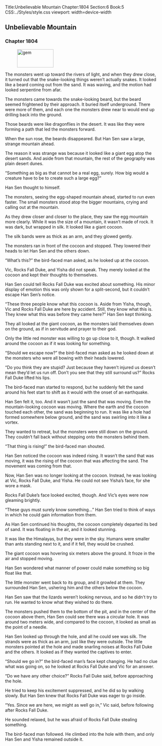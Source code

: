 Title:Unbelievable Mountain 
Chapter:1804 
Section:6 
Book:5 
CSS:../Styles/style.css 
viewport: width=device-width
  
## Unbelievable Mountain
### Chapter 1804
  
<figure>
	<img src="../Images/gem.gif" alt="gem" id="gem" width="120" height="60" />
</figure>
  

  
The monsters went up toward the rivers of light, and when they drew close, it turned out that the snake-looking things weren’t actually snakes. It looked like a beard coming out from the sand. It was waving, and the motion had looked serpentine from afar.

The monsters came towards the snake-looking beard, but the beard seemed frightened by their approach. It buried itself underground. There were more of them, and each one the monsters drew near to would end up drilling back into the ground.

Those beards were like dragonflies in the desert. It was like they were forming a path that led the monsters forward.

When the sun rose, the beards disappeared. But Han Sen saw a large, strange mountain ahead.

The reason it was strange was because it looked like a giant egg atop the desert sands. And aside from that mountain, the rest of the geography was plain desert dunes.

“Something as big as that cannot be a real egg, surely. How big would a creature have to be to create such a large egg?”

Han Sen thought to himself.

The monsters, seeing the egg-shaped mountain ahead, started to run even faster. The small monsters stood atop the bigger mountains, crying and calling out at the mountain.

As they drew closer and closer to the place, they saw the egg mountain more clearly. While it was the size of a mountain, it wasn’t made of rock. It was dark, but wrapped in silk. It looked like a giant cocoon.

The silk bands were as thick as an arm, and they glowed gently.

The monsters ran in front of the cocoon and stopped. They lowered their heads to let Han Sen and the others down.

“What’s this?” the bird-faced man asked, as he looked up at the cocoon.

Vic, Rocks Fall Duke, and Yisha did not speak. They merely looked at the cocoon and kept their thoughts to themselves.

Han Sen could tell Rocks Fall Duke was excited about something. His minor display of emotion this was only shown for a split-second, but it couldn’t escape Han Sen’s notice.

“These three people know what this cocoon is. Aside from Yisha, though, Vic and Rocks Fall Duke are here by accident. Still, they know what this is. They knew what this was before they came here?” Han Sen kept thinking.

They all looked at the giant cocoon, as the monsters laid themselves down on the ground, as if in servitude and prayer to their god.

Only the little red monster was willing to go up close to it, though. It walked around the cocoon as if it was looking for something.

“Should we escape now?” the bird-faced man asked as he looked down at the monsters who were all bowing with their heads lowered.

“Do you think they are stupid? Just because they haven’t injured us doesn’t mean they’d let us run off. Don’t you see that they still surround us?” Rocks Fall Duke lifted his lips.

The bird-faced man started to respond, but he suddenly felt the sand around his feet start to shift as it would with the onset of an earthquake.

Han Sen felt it, too. And it wasn’t just the sand that was moving. Even the mountain-looking cocoon was moving. Where the earth and the cocoon touched each other, the sand was beginning to run. It was like a hole had formed somewhere below ground, and the sand was swirling into it like a vortex.

They wanted to retreat, but the monsters were still down on the ground. They couldn’t fall back without stepping onto the monsters behind them.

“That thing is rising!” the bird-faced man shouted.

Han Sen noticed the cocoon was indeed rising. It wasn’t the sand that was moving, it was the rising of the cocoon that was affecting the sand. The movement was coming from that.

Now, Han Sen was no longer looking at the cocoon. Instead, he was looking at Vic, Rocks Fall Duke, and Yisha. He could not see Yisha’s face, for she wore a mask.

Rocks Fall Duke’s face looked excited, though. And Vic’s eyes were now gleaming brightly.

“These guys must surely know something…” Han Sen tried to think of ways in which he could gain information from them.

As Han Sen continued his thoughts, the cocoon completely departed its bed of sand. It was floating in the air, and it looked stunning.

It was like the Himalayas, but they were in the sky. Humans were smaller than ants standing next to it, and if it fell, they would be crushed.

The giant cocoon was hovering six meters above the ground. It froze in the air and stopped moving.

Han Sen wondered what manner of power could make something so big float like that.

The little monster went back to its group, and it growled at them. They surrounded Han Sen, ushering him and the others below the cocoon.

Han Sen saw that the lizards weren’t looking nervous, and so he didn’t try to run. He wanted to know what they wished to do there.

The monsters pushed them to the bottom of the pit, and in the center of the cocoon above them, Han Sen could see there was a circular hole. It was around two meters wide, and compared to the cocoon, it looked as small as the point of a needle.

Han Sen looked up through the hole, and all he could see was silk. The strands were as thick as an arm, just like they were outside. The little monsters pointed at the hole and made snarling noises at Rocks Fall Duke and the others. It looked as if they wanted the captives to enter.

“Should we go in?” the bird-faced man’s face kept changing. He had no clue what was going on, so he looked at Rocks Fall Duke and Vic for an answer.

“Do we have any other choice?” Rocks Fall Duke said, before approaching the hole.

He tried to keep his excitement suppressed, and he did so by walking slowly. But Han Sen knew that Rocks Fall Duke was eager to go inside.

“Yes. Since we are here, we might as well go in,” Vic said, before following after Rocks Fall Duke.

He sounded relaxed, but he was afraid of Rocks Fall Duke stealing something.

The bird-faced man followed. He climbed into the hole with them, and only Han Sen and Yisha remained outside it.